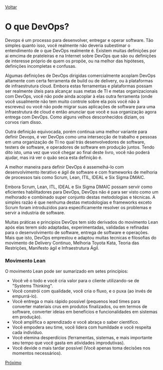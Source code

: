 [Voltar](https://github.com/lucasfantacuci/DevOpsRevelado/blob/master/README.md)

# O que  DevOps?

Devops é um processo para desenvolver, entregar e operar software. 
Tão simples quanto isso, você realmente não deveria subestimar o 
entendimento de o que DevOps realmente é. Existem muitas definições 
por ai emcima de prateleiras e na Internet sobre DevOps que são ou
definições de interesse próprio de quem os propõe, ou na melhor das
hipóteses, definições incompletas e confusas.


Algumas definições de DevOps dirigidas comercialmente acoplam DevOps 
altamente com certa ferramenta de build ou de delivery, ou à plataformas 
de infraestrutura cloud. Embora estas ferramentas e plataformas possam ser
realmente úteis para alcançar suas metas de TI e metas organizacionais com 
DevOps, você não pode ainda acoplar à elas outra ferramenta (onde você 
usualmente não tem muito controle sobre ela pois você não à escreveu) ou 
você não pode migrar suas aplicações de software para uma infraestrutura de
cloud e então anunciar que você e sua organização agora entrega com DevOps.
Como alguns velhos desconhecidos diziam, os corvos riam disso. 


Outra definição equivocada, porém continua uma melhor variante para definir
Devops, é ver DevOps como uma intersecção de trabalho e pessoas em uma 
organização de TI no qual trás desenvolvedores de software, testers de software,
e operadores de software em produção juntos. Tendo dito isto, uma vez que você
chegar ao final deste livro, você não poderá ajudar, mas irá ver o quão seca
esta definição é.
 

A melhor maneira para definir DevOps é assemelhá-lo com desenvolvimento iterativo 
e ágil de software e com frameworks de melhoria de processos tais como Scrum, Lean,
ITIL, IDEAL e Six Sigma DMAIC.


Embora Scrum, Lean, ITL, IDEAL e Six Sigma DMAIC possam servir como eficientes 
habilitadores para DevOps, DevOps não é para ser visto como um melhorado e combinado
super conjunto destas metodologias e técnicas. A simples razão é que nenhuma destas
metodologias e frameworks exceto Scrum foram introduzidos para especificamente
resolver os problemas e servir a industria de software.


Muitas práticas e principios DevOps tem sido derivados do movimento Lean após elas
terem sido adaptadas, experimentadas, validadas e refinadas para o desenvolvimento 
de software, entrega de software e operações. Mais que isto, DevOps emprestou
e adaptou muitas tecnicas e filosofias do movimento de Delivery Continuo, 
Melhoria Toyota Kata, Teoria das Restrições, Manifesto ágil e Infraestrutura Ágil.

### Movimento Lean

O movimento Lean pode ser sumarizado em setes princípios:

- Você vê o todo e você cria valor para o cliente utilizando-se de "Systems Thinking".
- Você constrói com qualidade, você cria o fluxo, e o puxa (ao invés de empurrá-lo).
- Você entrega o mais rápido possível (pequenos lead times para converter materiais 
crus em produtos finalizados, ou em termos de software, converter ideias em benefícios
e funcionalidades em sistemas em produção).
- Você amplifica o aprendizado e você abraça o saber científico.
- Você empodera seu time, você lidera com humildade e você respeita cada indivíduo.
- Você elemina desperdícios (ferramentas, sistemas, e mais importante seu tempo que você
gasta em atividades improdutivas).
- Você devide o mais tardar possível (Você apenas toma decisões nos momentos necessários).

[Próximo]()
